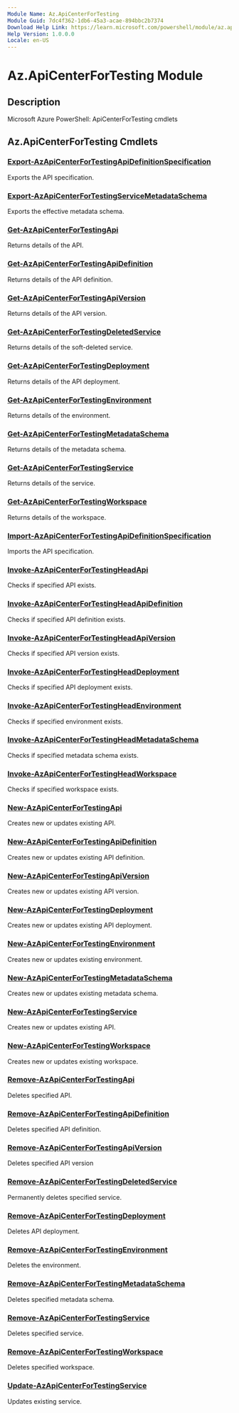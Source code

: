 ```yaml
---
Module Name: Az.ApiCenterForTesting
Module Guid: 7dc4f362-1db6-45a3-acae-894bbc2b7374
Download Help Link: https://learn.microsoft.com/powershell/module/az.apicenterfortesting
Help Version: 1.0.0.0
Locale: en-US
---
```


# Az.ApiCenterForTesting Module
## Description
Microsoft Azure PowerShell: ApiCenterForTesting cmdlets

## Az.ApiCenterForTesting Cmdlets
### [Export-AzApiCenterForTestingApiDefinitionSpecification](Export-AzApiCenterForTestingApiDefinitionSpecification.md)
Exports the API specification.

### [Export-AzApiCenterForTestingServiceMetadataSchema](Export-AzApiCenterForTestingServiceMetadataSchema.md)
Exports the effective metadata schema.

### [Get-AzApiCenterForTestingApi](Get-AzApiCenterForTestingApi.md)
Returns details of the API.

### [Get-AzApiCenterForTestingApiDefinition](Get-AzApiCenterForTestingApiDefinition.md)
Returns details of the API definition.

### [Get-AzApiCenterForTestingApiVersion](Get-AzApiCenterForTestingApiVersion.md)
Returns details of the API version.

### [Get-AzApiCenterForTestingDeletedService](Get-AzApiCenterForTestingDeletedService.md)
Returns details of the soft-deleted service.

### [Get-AzApiCenterForTestingDeployment](Get-AzApiCenterForTestingDeployment.md)
Returns details of the API deployment.

### [Get-AzApiCenterForTestingEnvironment](Get-AzApiCenterForTestingEnvironment.md)
Returns details of the environment.

### [Get-AzApiCenterForTestingMetadataSchema](Get-AzApiCenterForTestingMetadataSchema.md)
Returns details of the metadata schema.

### [Get-AzApiCenterForTestingService](Get-AzApiCenterForTestingService.md)
Returns details of the service.

### [Get-AzApiCenterForTestingWorkspace](Get-AzApiCenterForTestingWorkspace.md)
Returns details of the workspace.

### [Import-AzApiCenterForTestingApiDefinitionSpecification](Import-AzApiCenterForTestingApiDefinitionSpecification.md)
Imports the API specification.

### [Invoke-AzApiCenterForTestingHeadApi](Invoke-AzApiCenterForTestingHeadApi.md)
Checks if specified API exists.

### [Invoke-AzApiCenterForTestingHeadApiDefinition](Invoke-AzApiCenterForTestingHeadApiDefinition.md)
Checks if specified API definition exists.

### [Invoke-AzApiCenterForTestingHeadApiVersion](Invoke-AzApiCenterForTestingHeadApiVersion.md)
Checks if specified API version exists.

### [Invoke-AzApiCenterForTestingHeadDeployment](Invoke-AzApiCenterForTestingHeadDeployment.md)
Checks if specified API deployment exists.

### [Invoke-AzApiCenterForTestingHeadEnvironment](Invoke-AzApiCenterForTestingHeadEnvironment.md)
Checks if specified environment exists.

### [Invoke-AzApiCenterForTestingHeadMetadataSchema](Invoke-AzApiCenterForTestingHeadMetadataSchema.md)
Checks if specified metadata schema exists.

### [Invoke-AzApiCenterForTestingHeadWorkspace](Invoke-AzApiCenterForTestingHeadWorkspace.md)
Checks if specified workspace exists.

### [New-AzApiCenterForTestingApi](New-AzApiCenterForTestingApi.md)
Creates new or updates existing API.

### [New-AzApiCenterForTestingApiDefinition](New-AzApiCenterForTestingApiDefinition.md)
Creates new or updates existing API definition.

### [New-AzApiCenterForTestingApiVersion](New-AzApiCenterForTestingApiVersion.md)
Creates new or updates existing API version.

### [New-AzApiCenterForTestingDeployment](New-AzApiCenterForTestingDeployment.md)
Creates new or updates existing API deployment.

### [New-AzApiCenterForTestingEnvironment](New-AzApiCenterForTestingEnvironment.md)
Creates new or updates existing environment.

### [New-AzApiCenterForTestingMetadataSchema](New-AzApiCenterForTestingMetadataSchema.md)
Creates new or updates existing metadata schema.

### [New-AzApiCenterForTestingService](New-AzApiCenterForTestingService.md)
Creates new or updates existing API.

### [New-AzApiCenterForTestingWorkspace](New-AzApiCenterForTestingWorkspace.md)
Creates new or updates existing workspace.

### [Remove-AzApiCenterForTestingApi](Remove-AzApiCenterForTestingApi.md)
Deletes specified API.

### [Remove-AzApiCenterForTestingApiDefinition](Remove-AzApiCenterForTestingApiDefinition.md)
Deletes specified API definition.

### [Remove-AzApiCenterForTestingApiVersion](Remove-AzApiCenterForTestingApiVersion.md)
Deletes specified API version

### [Remove-AzApiCenterForTestingDeletedService](Remove-AzApiCenterForTestingDeletedService.md)
Permanently deletes specified service.

### [Remove-AzApiCenterForTestingDeployment](Remove-AzApiCenterForTestingDeployment.md)
Deletes API deployment.

### [Remove-AzApiCenterForTestingEnvironment](Remove-AzApiCenterForTestingEnvironment.md)
Deletes the environment.

### [Remove-AzApiCenterForTestingMetadataSchema](Remove-AzApiCenterForTestingMetadataSchema.md)
Deletes specified metadata schema.

### [Remove-AzApiCenterForTestingService](Remove-AzApiCenterForTestingService.md)
Deletes specified service.

### [Remove-AzApiCenterForTestingWorkspace](Remove-AzApiCenterForTestingWorkspace.md)
Deletes specified workspace.

### [Update-AzApiCenterForTestingService](Update-AzApiCenterForTestingService.md)
Updates existing service.

